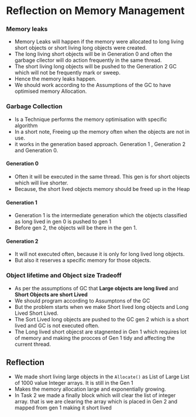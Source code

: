 # Reflection on Memory Management

### Memory leaks

- Memory Leaks will happen if the memory were allocated to long living short objects or short living long objects were created. 
- The long living short objects will be in Generation 0 and often the garbage cllector will do action frequently in the same thread. 
- The short living long objects will be pushed to the Generation 2 GC which will not be frequently mark or sweep. 
- Hence the memory leaks happen. 
- We should work according to the Assumptions of the GC to have optimised memory Allocation.

### Garbage Collection

- Is a  Technique performs the memory optimisation with specific algorithm
- In a short note, Freeing up the memory often when the objects are not in use. 
- it works in the generation based approach. Generation 1 , Generation 2 and Generation 0.

#### Generation 0 
- Often it will be executed in the same thread. This gen is for short objects which will live shorter.
- Because, the short lived objects memory should be freed up in the Heap

#### Generation 1
- Generation 1 is the intermediate generation which the objects classified as long lived in gen 0 is pushed to gen 1
- Before gen 2, the objects will be there in the gen 1. 

#### Generation 2 
- It will not executed often, because it is only for long lived long objects. 
- But also it reserves a specific memory for those objects. 

### Object lifetime and Object size Tradeoff

- As per the assumptions of GC that 
**Large objects are long lived** and **Short Objects are short Lived**
- We should program according to Assumptons of the GC
- But the problem starts when we make Short lived long objects and Long Lived Short Lived.
- The Sort Lived long objects are pushed to the GC gen 2 which is a short lived and GC is not executed often.
- The Long lived short objecst are stagnented in Gen 1 which requires lot of memory and making the procces of Gen 1 tidy and affecting the current thread. 

## Reflection

- We made short living large objects in the `Allocate()` as List of Large List of 1000 value Integer arrays. It is still in the Gen 1
- Makes the memory allocation large and exponentially growing. 
- In Task 2 we made a finally block which will clear the list of integer array. that is we are clearing the array which is placed in Gen 2 and mapped from gen 1 making it short lived